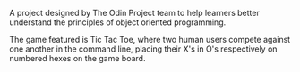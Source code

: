 A project designed by The Odin Project team to help learners better
understand the principles of object oriented programming.

The game featured is Tic Tac Toe, where two human users compete
against one another in the command line, placing their X's in O's respectively
on numbered hexes on the game board. 
